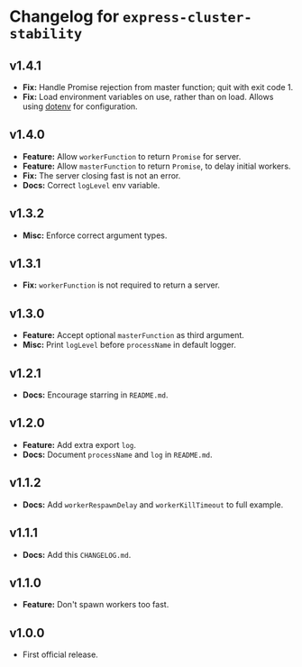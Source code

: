 # Changelog for `express-cluster-stability`

## v1.4.1

  * **Fix:** Handle Promise rejection from master function; quit with exit code 1.
  * **Fix:** Load environment variables on use, rather than on load. Allows using
  [dotenv](https://www.npmjs.com/package/dotenv) for configuration.

## v1.4.0

  * **Feature:** Allow `workerFunction` to return `Promise` for server.
  * **Feature:** Allow `masterFunction` to return `Promise`, to delay initial workers.
  * **Fix:** The server closing fast is not an error.
  * **Docs:** Correct `logLevel` env variable.

## v1.3.2

  * **Misc:** Enforce correct argument types.

## v1.3.1

  * **Fix:** `workerFunction` is not required to return a server.

## v1.3.0

  * **Feature:** Accept optional `masterFunction` as third argument.
  * **Misc:** Print `logLevel` before `processName` in default logger.

## v1.2.1

  * **Docs:** Encourage starring in `README.md`.

## v1.2.0

  * **Feature:** Add extra export `log`.
  * **Docs:** Document `processName` and `log` in `README.md`.

## v1.1.2

  * **Docs:** Add `workerRespawnDelay` and `workerKillTimeout` to full example.

## v1.1.1

  * **Docs:** Add this `CHANGELOG.md`.

## v1.1.0

  * **Feature:** Don't spawn workers too fast.

## v1.0.0

  * First official release.

